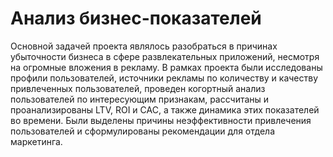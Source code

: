 # Анализ бизнес-показателей
Основной задачей проекта являлось разобраться в причинах убыточности бизнеса в сфере развлекательных приложений, несмотря на огромные вложения в рекламу. В рамках проекта были исследованы профили пользователей, источники рекламы по количеству и качеству привлеченных пользователей, проведен когортный анализ пользователей по интересующим признакам, рассчитаны и проанализированы LTV, ROI и CAC, а также динамика этих показателей во времени. Были выделены причины неэффективности привлечения пользователей и сформулированы рекомендации для отдела маркетинга.
